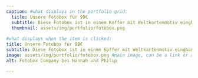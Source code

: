 ```yaml
---
caption: #what displays in the portfolio grid:
  title: Unsere Fotobox für 99€
  subtitle: Diese Fotobox ist in einem Koffer mit Weltkartenmotiv eingbaut und aktuell unser einziges Design.
  thumbnail: assets/img/portfolio/fotobox.png
  
#what displays when the item is clicked:
title: Unsere Fotobox für 99€
subtitle: Diese Fotobox ist in einem Koffer mit Weltkartenmotiv eingbaut und aktuell unser einziges Design. Die Bedienung erfolgt über einen Touchscreen. Auf der Stativhalterung oben links wird eine regulierbare LED Beleuchtung angebracht. Die Fotobox kostet 99€ Miete für 24h, die Anlieferung im Umkreis von 10km ist kostenlos, ansonsten kommen ggf. Versand oder Anfahrtsgebühren hinzu.
image: assets/img/portfolio/fotobox.png #main image, can be a link or a file in assets/img/portfolio
alt: Fotobox Company bei Hannah und Philip

---
```

 

